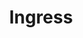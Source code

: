 ---
title: "Ingress"
description: "External access management"
weight: 4
banner: "98e16360-a366-4b78-8e0a-031da07fdacb/images/ingress.png"
tags: [kubernetes,ingress]
categories: [introductory]
---